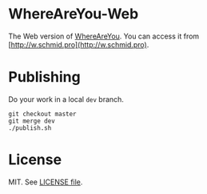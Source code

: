 # WhereAreYou-Web

The Web version of [WhereAreYou](http://jschmid.github.io/WhereAreYou/). You can access it from [http://w.schmid.pro](http://w.schmid.pro).

# Publishing

Do your work in a local `dev` branch.

    git checkout master
    git merge dev
    ./publish.sh
  
# License

MIT. See [LICENSE file](LICENSE).
